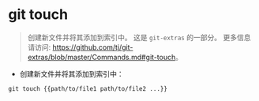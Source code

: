 # git touch

> 创建新文件并将其添加到索引中。
> 这是 `git-extras` 的一部分。
> 更多信息请访问: <https://github.com/tj/git-extras/blob/master/Commands.md#git-touch>。

- 创建新文件并将其添加到索引中：

`git touch {{path/to/file1 path/to/file2 ...}}`